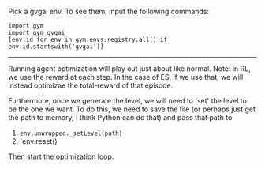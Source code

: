 Pick a gvgai env. To see them, input the following commands:

```
import gym
import gym_gvgai
[env.id for env in gym.envs.registry.all() if env.id.startswith('gvgai')]
```

----

Running agent optimization will play out just about like normal. Note: in RL, we use the reward at each step. In the case of ES, if we use that, we will instead optimizae the total-reward of that episode. 

Furthermore, once we generate the level, we will need to 'set' the level to be the one we want. To do this, we need to save the file (or perhaps just get the path to memory, I think Python can do that) and pass that path to 

1) `env.unwrapped._setLevel(path)`  
2) `env.reset()

Then start the optimization loop. 
